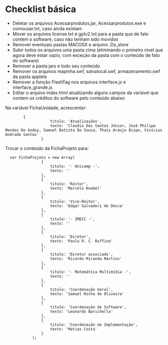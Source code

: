 # Checklist básica

- Deletar os arquivos Acessarprodutos.jar, Acessarprodutos.exe e comousar.txt, caso ainda existam
- Mover os arquivos license.txt e gplv2.txt para a pasta que de fato contem o software, caso não tenham sido movidos
- Remover eventuais pastas MACOSX e arquivo .Ds_store
- Subir todos os arquivos uma pasta cima (eliminando o primeiro nível que agora deve estar vazio, com exceção da pasta com o conteúdo de fato do software)
- Remover a pasta jars e todo seu conteúdo
- Remover os arquivos mapinha.swf, salvalocal.swf, armazenamento.swf da pasta applets
- Remover a função FlashTag nos arquivos interface.js e interface_grande.js
- Editar o arquivo index.html atualizando alguns campos da variável que contem os créditos do software pelo conteúdo abaixo:

Na variável FichaUnidade, acrescentar:

```
        {
                    titulo: 'Atualizações',
                    texto: 'Claudio Dos Santos Júnior, José Philipe Mendes De Godoy, Samuel Batista De Souza, Thais Araujo Bispo, Vinícius Andrade Santos'
				}
```

Trocar o conteúdo da FichaProjeto para:
```
  var FichaProjeto = new Array(
				{
					titulo: '- Unicamp -',
					texto: ''
				},
				{
					titulo: 'Reitor',
					texto: 'Marcelo Knobel'
				},
				{
					titulo: 'Vice-Reitor',
					texto: 'Edgar Salvadori de Decca'
				},
				{
					titulo: '- IMECC -',
					texto: ''
				},
				{
					titulo: 'Diretor',
					texto: 'Paulo R. C. Ruffino'
				},
				{
					titulo: 'Diretor associado',
					texto: 'Ricardo Miranda Martins'
				},
				{
					titulo: '- Matemática Multimídia -',
					texto: ''
				},
				{
					titulo: 'Coordenação Geral',
					texto: 'Samuel Rocha de Oliveira'
				},
				{
					titulo: 'Coordenação de Software',
					texto: 'Leonardo Barichello'
				},
				{
					titulo: 'Coordenação de Implementação',
					texto: 'Matias Costa'
				}
			);
```

